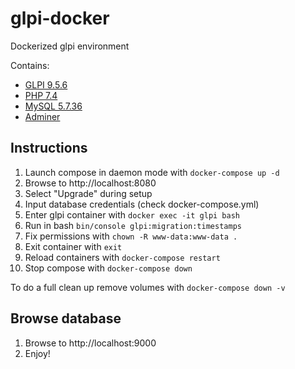 # glpi-docker

Dockerized glpi environment

Contains:

- [GLPI 9.5.6](https://github.com/glpi-project/glpi)
- [PHP 7.4](https://hub.docker.com/_/php)
- [MySQL 5.7.36](https://hub.docker.com/_/mysql)
- [Adminer](https://hub.docker.com/_/adminer)

## Instructions
1. Launch compose in daemon mode with `docker-compose up -d`
2. Browse to http://localhost:8080
3. Select "Upgrade" during setup
4. Input database credentials (check docker-compose.yml)
5. Enter glpi container with `docker exec -it glpi bash`
6. Run in bash `bin/console glpi:migration:timestamps`
7. Fix permissions with `chown -R www-data:www-data .`
8. Exit container with `exit`
9. Reload containers with `docker-compose restart`
10. Stop compose with `docker-compose down`

To do a full clean up remove volumes with `docker-compose down -v`

## Browse database
1. Browse to http://localhost:9000
2. Enjoy!